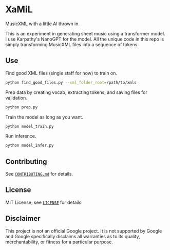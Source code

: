 # XaMiL

MusicXML with a little AI thrown in.

This is an experiment in generating sheet music using a transformer model. I use
Karpathy's NanoGPT for the model. All the unique code in this repo is simply
transforming MusicXML files into a sequence of tokens.

## Use
Find good XML files (single staff for now) to train on.
```bash
python find_good_files.py --xml_folder_root=/path/to/xmls
```

Prep data by creating vocab, extracting tokens, and saving files for validation.
```bash
python prep.py
```

Train the model as long as you want.
```bash
python model_train.py
```

Run inference.
```bash
python model_infer.py
```

## Contributing

See [`CONTRIBUTING.md`](CONTRIBUTING.md) for details.

## License

MIT License; see [`LICENSE`](LICENSE) for details.

## Disclaimer

This project is not an official Google project. It is not supported by
Google and Google specifically disclaims all warranties as to its quality,
merchantability, or fitness for a particular purpose.
